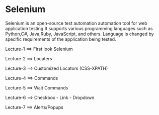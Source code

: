 # Selenium
Selenium is an open-source test automation automation tool for web application testing.It supports various programming languages such as Python,C#, Java,Ruby, JavaScript, and others.
Language is changed by specific requirements of the application being tested.



Lecture-1 ==> First look Selenium

Lecture-2 ==> Locaters

Lecture-3 ==> Customized Locators (CSS-XPATH)

Lecture-4 ==> Commands

Lecture-5 ==> Wait Commands

Lecture-6 ==> Checkbox - Link - Dropdown

Lecture-7 ==> Alerts/Popups
